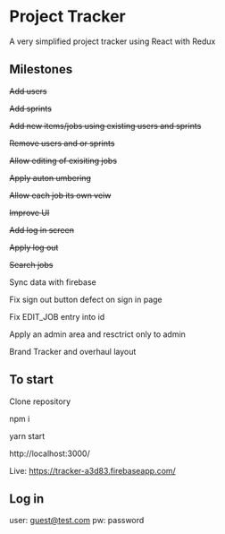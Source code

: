 # Project Tracker

A very simplified project tracker using React with Redux

## Milestones

<del>Add users</del>

<del>Add sprints</del>

<del>Add new items/jobs using existing users and sprints</del>

<del>Remove users and or sprints</del>

<del>Allow editing of exisiting jobs</del>

<del>Apply auton umbering</del>

<del>Allow each job its own veiw</del>

<del>Improve UI</del>

<del>Add log in screen</del>

<del>Apply log out</del>

<del>Search jobs</del>

Sync data with firebase

Fix sign out button defect on sign in page

Fix EDIT_JOB entry into id

Apply an admin area and resctrict only to admin

Brand Tracker and overhaul layout


## To start
Clone repository

npm i

yarn start


http://localhost:3000/ 


Live: https://tracker-a3d83.firebaseapp.com/

## Log in

user: guest@test.com
pw: password





